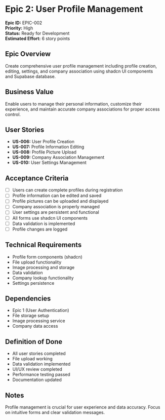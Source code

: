 # Epic 2: User Profile Management
**Epic ID:** EPIC-002  
**Priority:** High  
**Status:** Ready for Development  
**Estimated Effort:** 6 story points

## Epic Overview
Create comprehensive user profile management including profile creation, editing, settings, and company association using shadcn UI components and Supabase database.

## Business Value
Enable users to manage their personal information, customize their experience, and maintain accurate company associations for proper access control.

## User Stories
- **US-006:** User Profile Creation
- **US-007:** Profile Information Editing
- **US-008:** Profile Picture Upload
- **US-009:** Company Association Management
- **US-010:** User Settings Management

## Acceptance Criteria
- [ ] Users can create complete profiles during registration
- [ ] Profile information can be edited and saved
- [ ] Profile pictures can be uploaded and displayed
- [ ] Company association is properly managed
- [ ] User settings are persistent and functional
- [ ] All forms use shadcn UI components
- [ ] Data validation is implemented
- [ ] Profile changes are logged

## Technical Requirements
- Profile form components (shadcn)
- File upload functionality
- Image processing and storage
- Data validation
- Company lookup functionality
- Settings persistence

## Dependencies
- Epic 1 (User Authentication)
- File storage setup
- Image processing service
- Company data access

## Definition of Done
- All user stories completed
- File upload working
- Data validation implemented
- UI/UX review completed
- Performance testing passed
- Documentation updated

## Notes
Profile management is crucial for user experience and data accuracy. Focus on intuitive forms and clear validation messages.
